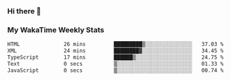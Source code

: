 ### Hi there 👋

<!--
**royschrauwen/royschrauwen** is a ✨ _special_ ✨ repository because its `README.md` (this file) appears on your GitHub profile.

Here are some ideas to get you started:

- 🔭 I’m currently working on ...
- 🌱 I’m currently learning ...
- 👯 I’m looking to collaborate on ...
- 🤔 I’m looking for help with ...
- 💬 Ask me about ...
- 📫 How to reach me: ...
- 😄 Pronouns: ...
- ⚡ Fun fact: ...
-->


### My WakaTime Weekly Stats
<!--START_SECTION:waka-->

```txt
HTML              26 mins         █████████▒░░░░░░░░░░░░░░░   37.03 %
XML               24 mins         ████████▓░░░░░░░░░░░░░░░░   34.45 %
TypeScript        17 mins         ██████▒░░░░░░░░░░░░░░░░░░   24.75 %
Text              0 secs          ▒░░░░░░░░░░░░░░░░░░░░░░░░   01.33 %
JavaScript        0 secs          ▒░░░░░░░░░░░░░░░░░░░░░░░░   00.74 %
```

<!--END_SECTION:waka-->
